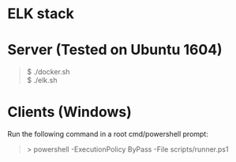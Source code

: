 # ELK stack

# Server (Tested on Ubuntu 1604)
> $ ./docker.sh<br>
> $ ./elk.sh

# Clients (Windows)
Run the following command in a root cmd/powershell prompt:<br>
> \> powershell -ExecutionPolicy ByPass -File scripts/runner.ps1
